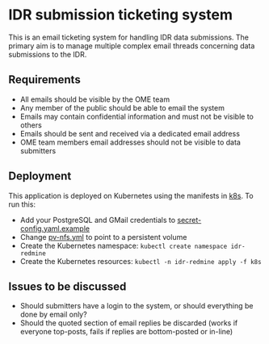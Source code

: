 # IDR submission ticketing system

This is an email ticketing system for handling IDR data submissions.
The primary aim is to manage multiple complex email threads concerning data submissions to the IDR.

## Requirements

- All emails should be visible by the OME team
- Any member of the public should be able to email the system
- Emails may contain confidential information and must not be visible to others
- Emails should be sent and received via a dedicated email address
- OME team members email addresses should not be visible to data submitters

## Deployment

This application is deployed on Kubernetes using the manifests in [k8s](k8s).
To run this:
- Add your PostgreSQL and GMail credentials to [secret-config.yaml.example](k8s/secret-config.yaml.example)
- Change [pv-nfs.yml](k8s/pv-nfs.yml) to point to a persistent volume
- Create the Kubernetes namespace: `kubectl create namespace idr-redmine`
- Create the Kubernetes resources: `kubectl -n idr-redmine apply -f k8s`

## Issues to be discussed

- Should submitters have a login to the system, or should everything be done by email only?
- Should the quoted section of email replies be discarded (works if everyone top-posts, fails if replies are bottom-posted or in-line)
